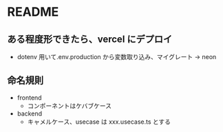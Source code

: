 # README

## ある程度形できたら、vercel にデプロイ

- dotenv 用いて.env.production から変数取り込み、マイグレート → neon

## 命名規則

- frontend
  - コンポーネントはケバブケース
- backend
  - キャメルケース、usecase は xxx.usecase.ts とする

